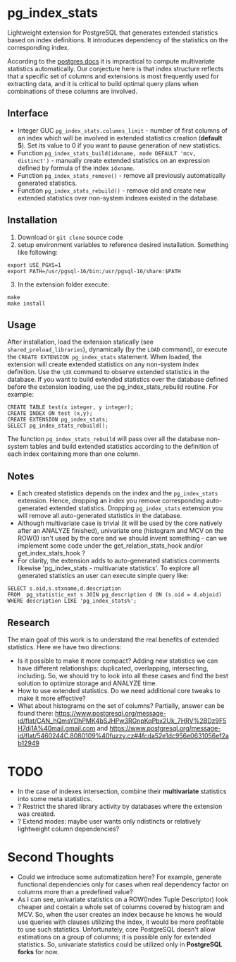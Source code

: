 # pg_index_stats
Lightweight extension for PostgreSQL that generates extended statistics based on index definitions. It introduces dependency of the statistics on the corresponding index.

According to the [postgres docs](https://www.postgresql.org/docs/current/planner-stats.html#PLANNER-STATS-EXTENDED) it is impractical to compute multivariate statistics automatically. Our conjecture here is that index structure reflects that a specific set of columns and extensions is most frequently used for extracting data, and it is critical to build optimal query plans when combinations of these columns are involved.

## Interface
* Integer GUC `pg_index_stats.columns_limit` - number of first columns of an index which will be involved in extended statistics creation (**default 5**). Set its value to 0 if you want to pause generation of new statistics.
* Function `pg_index_stats_build(idxname, mode DEFAULT 'mcv, distinct')` - manually create extended statistics on an expression defined by formula of the index `idxname`.
* Function `pg_index_stats_remove()` - remove all previously automatically generated statistics.
* Function `pg_index_stats_rebuild()` - remove old and create new extended statistics over non-system indexes existed in the database.

## Installation
1. Download or `git clone` source code
2. setup environment variables to reference desired installation. Something like following:
```
export USE_PGXS=1
export PATH=/usr/pgsql-16/bin:/usr/pgsql-16/share:$PATH
```
3. In the extension folder execute:
```
make
make install
```

## Usage
After installation, load the extension statically (see `shared_preload_libraries`), dynamically (by the `LOAD` command), or execute the `CREATE EXTENSION pg_index_stats` statement.
When loaded, the extension will create extended statistics on any non-system index definition. Use the `\dX` command to observe extended statistics in the database.
If you want to build extended statistics over the database defined before the extension loading, use the pg_index_stats_rebuild routine. For example:
```
CREATE TABLE test(x integer, y integer);
CREATE INDEX ON test (x,y);
CREATE EXTENSION pg_index_stats;
SELECT pg_index_stats_rebuild();
```
The function `pg_index_stats_rebuild` will pass over all the database non-system tables and build extended statistics according to the definition of each index containing more than one column.

## Notes
* Each created statistics depends on the index and the `pg_index_stats` extension. Hence, dropping an index you remove corresponding auto-generated extended statistics. Dropping `pg_index_stats` extension you will remove all auto-generated statistics in the database.
* Although multivariate case is trivial (it will be used by the core natively after an ANALYZE finished), univariate one (histogram and MCV on the ROW()) isn't used by the core and we should invent something - can we implement some code under the get_relation_stats_hook and/or get_index_stats_hook ?
* For clarity, the extension adds to auto-generated statistics comments likewise 'pg_index_stats - multivariate statistics'. To explore all generated statistics an user can execute simple query like:
```
SELECT s.oid,s.stxname,d.description
FROM  pg_statistic_ext s JOIN pg_description d ON (s.oid = d.objoid)
WHERE description LIKE 'pg_index_stats%';
```

## Research
The main goal of this work is to understand the real benefits of extended statistics. Here we have two directions:
* Is it possible to make it more compact? Adding new statistics we can have different relationships: duplicated, overlapping, intersecting, including. So, we should try to look into all these cases and find the best solution to optimize storage and ANALYZE time.
* How to use extended statistics. Do we need additional core tweaks to make it more effective?
* What about histograms on the set of columns? Partially, answer can be found there: https://www.postgresql.org/message-id/flat/CAN_hQmsYDhPMK4bSJHPw3RGnpKqPbx2Uk_7HRV%2BDz9F5H7dj1A%40mail.gmail.com and https://www.postgresql.org/message-id/flat/5460244C.8080109%40fuzzy.cz#4fcda52e1dc956e0631056ef2ab12949


# TODO
* In the case of indexes intersection, combine their **multivariate** statistics into some meta statistics.
* ? Restrict the shared library activity by databases where the extension was created.
* ? Extend modes: maybe user wants only ndistincts or relatively lightweight column dependencies?

# Second Thoughts
* Could we introduce some automatization here? For example, generate functional dependencies only for cases when real dependency factor on columns more than a predefined value?
* As I can see, univariate statistics on a ROW(Index Tuple Descriptor) look cheaper and contain a whole set of columns covered by histogram and MCV. So, when the user creates an index because he knows he would use queries with clauses utilizing the index, it would be more profitable to use such statistics. Unfortunately, core PostgreSQL doesn't allow estimations on a group of columns; it is possible only for extended statistics. So, univariate statistics could be utilized only in **PostgreSQL forks** for now.
